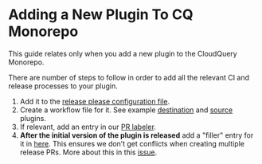 # Adding a New Plugin To CQ Monorepo

This guide relates only when you add a new plugin to the CloudQuery Monorepo.

There are number of steps to follow in order to add all the relevant CI and release processes to your plugin.

1. Add it to the [release please configuration file](../release-please-config.json).
2. Create a workflow file for it. See example [destination](../.github/workflows/dest_test.yml) and [source](../.github/workflows/source_xkcd.yml) plugins.
3. If relevant, add an entry in our [PR labeler](../.github/pr_labeler.yml).
4. **After the initial version of the plugin is released** add a "filler" entry for it in [here](https://github.com/cloudquery/cloudquery/blob/fb690589a1d2b7ed30f90744d156a6e5b0e57d66/.release-please-manifest.json#L29). This ensures we don’t get conflicts when creating multiple release PRs. More about this in this [issue](https://github.com/googleapis/release-please/issues/1502).
